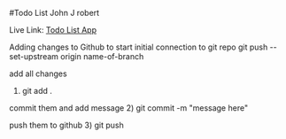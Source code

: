#Todo List
John J robert

Live Link: [Todo List App](http://localhost:8000)

Adding changes to Github
to start initial connection to git repo
git push --set-upstream origin name-of-branch

add all changes

1. git add .

commit them and add message 2) git commit -m "message here"

push them to github 3) git push
